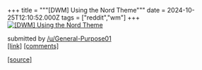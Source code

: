 +++
title = """[DWM] Using the Nord Theme"""
date = 2024-10-25T12:10:52.000Z
tags = ["reddit","wm"]
+++
[![[DWM] Using the Nord Theme](https://preview.redd.it/qj3m97jn8wwd1.png?width=640&crop=smart&auto=webp&s=a8d61e8cc200e01f4f50705ba91be879392323e6 "[DWM] Using the Nord Theme")](https://www.reddit.com/r/unixporn/comments/1gbsqa3/dwm_using_the_nord_theme/)

submitted by [/u/General-Purpose01](https://www.reddit.com/user/General-Purpose01)  
[\[link\]](https://i.redd.it/qj3m97jn8wwd1.png) [\[comments\]](https://www.reddit.com/r/unixporn/comments/1gbsqa3/dwm_using_the_nord_theme/)

[[source]](https://www.reddit.com/r/unixporn/comments/1gbsqa3/dwm_using_the_nord_theme/)

